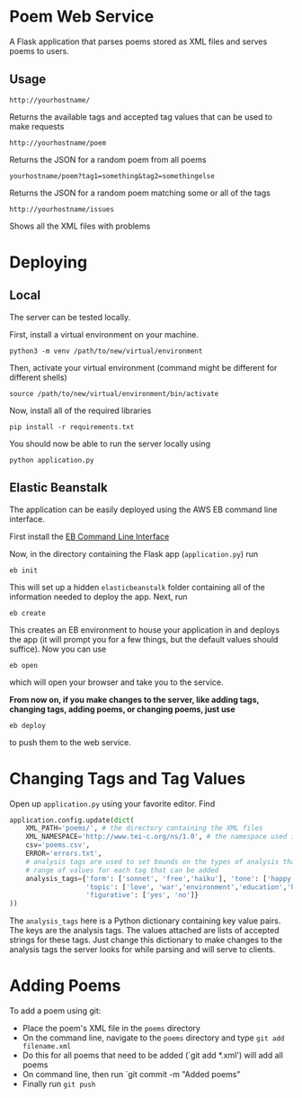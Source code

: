 # Poem Web Service

A Flask application that parses poems stored as XML files and serves poems to users.

## Usage

`http://yourhostname/`

Returns the available tags and accepted tag values that can be used to make requests

`http://yourhostname/poem`

Returns the JSON for a random poem from all poems

`yourhostname/poem?tag1=something&tag2=somethingelse`

Returns the JSON for a random poem matching some or all of the tags

`http://yourhostname/issues`

Shows all the XML files with problems


# Deploying

## Local

The server can be tested locally.

First, install a virtual environment on your machine.

`python3 -m venv /path/to/new/virtual/environment`

Then, activate your virtual environment (command might be different for different shells)

`source /path/to/new/virtual/environment/bin/activate`

Now, install all of the required libraries

`pip install -r requirements.txt`

You should now be able to run the server locally using

`python application.py`

## Elastic Beanstalk

The application can be easily deployed using the AWS EB command line interface.

First install the [EB Command Line Interface](https://docs.aws.amazon.com/elasticbeanstalk/latest/dg/eb-cli3-install.html)

Now, in the directory containing the Flask app (`application.py`) run

`eb init`

This will set up a hidden `elasticbeanstalk` folder containing all of the information needed to deploy the app. Next, run

`eb create`

This creates an EB environment to house your application in and deploys the app (it will prompt you for a few things,
but the default values should suffice). Now you can use

`eb open`

which will open your browser and take you to the service.

**From now on, if you make changes to the server, like adding tags, changing tags, adding poems, or changing poems, just use**

`eb deploy`

to push them to the web service.

# Changing Tags and Tag Values

Open up `application.py` using your favorite editor. Find

```python
application.config.update(dict(
    XML_PATH='poems/', # the directory containing the XML files
    XML_NAMESPACE='http://www.tei-c.org/ns/1.0', # the namespace used in the XML files
    csv='poems.csv',
    ERROR='errors.txt',
    # analysis tags are used to set bounds on the types of analysis that can be picked from and the
    # range of values for each tag that can be added
    analysis_tags={'form': ['sonnet', 'free','haiku'], 'tone': ['happy', 'sad','indifferent'], \
                   'topic': ['love', 'war','environment','education','history'],\
                   'figurative': ['yes', 'no']}
))
```

The `analysis_tags` here is a Python dictionary containing key value pairs. The keys are the analysis tags. The values
attached are lists of accepted strings for these tags. Just change this dictionary to make changes to the analysis tags
the server looks for while parsing and will serve to clients.

# Adding Poems

To add a poem using git:

* Place the poem's XML file in the `poems` directory
* On the command line, navigate to the `poems` directory and type `git add filename.xml`
* Do this for all poems that need to be added (`git add *.xml') will add all poems
* On command line, then run `git commit -m "Added poems"
* Finally run `git push`




